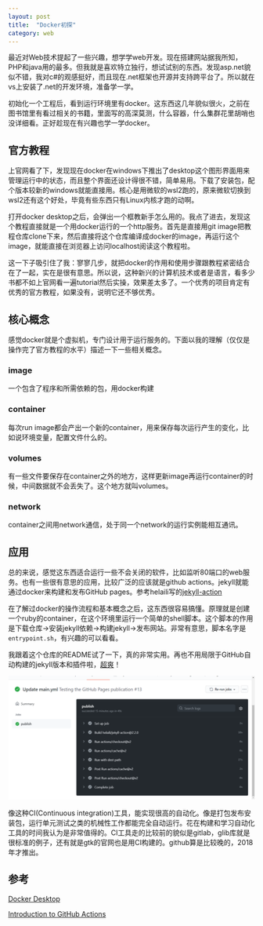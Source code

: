 ```yaml
---
layout: post
title:  "Docker初探"
category: web
---
```

最近对Web技术提起了一些兴趣，想学学web开发。现在搭建网站据我所知，PHP和java用的最多。但我就是喜欢特立独行，想试试别的东西。发现asp.net貌似不错，我对c#的观感挺好，而且现在.net框架也开源并支持跨平台了。所以就在vs上安装了.net的开发环境，准备学一学。

初始化一个工程后，看到运行环境里有docker。这东西这几年貌似很火，之前在图书馆里有看过相关的书籍，里面写的高深莫测，什么容器，什么集群花里胡哨也没详细看。正好趁现在有兴趣也学一学docker。

## 官方教程
上官网看了下，发现现在docker在windows下推出了desktop这个图形界面用来管理运行中的状态，而且整个界面还设计得很不错，简单易用。下载了安装包，配个版本较新的windows就能直接用。核心是用微软的wsl2跑的，原来微软切换到wsl2还有这个好处，毕竟有些东西只有Linux内核才跑的动啊。

打开docker desktop之后，会弹出一个框教新手怎么用的。我点了进去，发现这个教程直接就是一个用docker运行的一个http服务。首先是直接用git image把教程仓库clone下来，然后直接将这个仓库编译成docker的image，再运行这个image，就能直接在浏览器上访问localhost阅读这个教程啦。

这一下子吸引住了我：寥寥几步，就把docker的作用和使用步骤跟教程紧密结合在了一起，实在是很有意思。所以说，这种新兴的计算机技术或者是语言，看多少书都不如上官网看一遍tutorial然后实操，效果差太多了。一个优秀的项目肯定有优秀的官方教程，如果没有，说明它还不够优秀。

## 核心概念
感觉docker就是个虚拟机，专门设计用于运行服务的。下面以我的理解（仅仅是操作完了官方教程的水平）描述一下一些相关概念。

### image
一个包含了程序和所需依赖的包，用docker构建

### container
每次run image都会产出一个新的container，用来保存每次运行产生的变化，比如说环境变量，配置文件什么的。

### volumes
有一些文件要保存在container之外的地方，这样更新image再运行container的时候，中间数据就不会丢失了。这个地方就叫volumes。

### network
container之间用network通信，处于同一个network的运行实例能相互通讯。

## 应用
总的来说，感觉这东西适合运行一些不会关闭的软件，比如监听80端口的web服务。也有一些很有意思的应用，比较广泛的应该就是github actions。jekyll就能通过docker来构建和发布GitHub pages。参考helaili写的[jekyll-action](https://github.com/helaili/jekyll-action)

在了解过docker的操作流程和基本概念之后，这东西很容易搞懂。原理就是创建一个ruby的container，在这个环境里运行一个简单的shell脚本。这个脚本的作用是下载仓库->安装jekyll依赖->构建jekyll->发布网站。非常有意思，脚本名字是`entrypoint.sh`，有兴趣的可以看看。

我跟着这个仓库的README试了一下，真的非常实用。再也不用局限于GitHub自动构建的jekyll版本和插件啦，[超爽](https://github.com/kuang-R/jekyll-action-test)！

![自动构建效果图](/assets/imgs/210819-01.png)

像这种CI(Continuous integration)工具，能实现很高的自动化。像是打包发布安装包，运行单元测试之类的机械性工作都能完全自动运行。花在构建和学习自动化工具的时间我认为是非常值得的。CI工具走的比较前的貌似是gitlab，glib库就是很标准的例子，还有就是gtk的官网也是用CI构建的。github算是比较晚的，2018年才推出。

## 参考
[Docker Desktop](https://www.docker.com/products/docker-desktop)

[Introduction to GitHub Actions](https://docs.github.com/en/actions/learn-github-actions/introduction-to-github-actions#the-components-of-github-actions)
